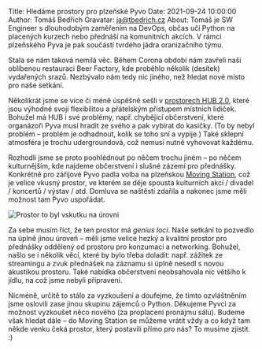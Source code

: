 Title: Hledáme prostory pro plzeňské Pyvo
Date: 2021-09-24 10:00:00
Author: Tomáš Bedřich
Gravatar: ja@tbedrich.cz
About: Tomáš je SW Engineer s dlouhodobým zaměřením na DevOps, občas učí Python na placených kurzech nebo přednáší na komunitních akcích. V rámci plzeňského Pyva je pak součástí tvrdého jádra oranizačního týmu.

Stala se nám taková nemilá věc. Během Corona období nám zavřeli naši oblíbenou restauraci Beer Factory, kde proběhlo několik (desítek) vydařených srazů. Nezbývalo nám tedy nic jiného, než hledat nové místo pro naše setkání.

Několikrát jsme se více či méně úspěšně sešli v [prostorech HUB 2.0](https://www.sitport.cz/zazemi/), které jsou výhodné svojí flexibilitou a přátelským přístupem místních lidiček. Bohužel má HUB i své problémy, např. chybějící občerstvení, které organázoři Pyva musí hradit ze svého a pak vybírat do kasičky. (To by nebyl problém – problém je odhadnout, kolik se toho sní a vypije.) Také sklepní atmosféra je trochu udergroundová, což nemusí nutně vyhovovat každému.

Rozhodli jsme se proto poohlédnout po něčem trochu jiném – po něčem kulturnějším, kde najdeme občerstvení i slušné zázemí pro přednášky. Konkrétně pro zářijové Pyvo padla volba na plzeňskou [Moving Station](https://www.johancentrum.cz/moving-station-ag3/nabidka-prostor-a969), což je velice vkusný prostor, ve kterém se děje spousta kulturních akcí / divadel / koncertů / výstav / atd. Domluva se naštěstí zdařila a nakonec jsme měli možnost tam Pyvo uspořádat.

![Prostor to byl vskutku na úrovni]({static}/images/pyvo-plzen-2021-09.jpg)

Za sebe musím říct, že ten prostor má _genius loci_. Naše setkání to pozvedlo na úplně jinou úroveň – měli jsme velice hezký a kvalitní prostor pro přednášky oddělený od prostoru pro konzumaci a networking. Bohužel, našlo se i několik věcí, které by bylo třeba doladit: např. zážitek ze streamingu a zvuk přednášek na záznamu si úplně nesedl s novou akustikou prostoru. Také nabídka občerstvení neobsahovala nic většího k jídlu, na což jsme nebyli připraveni.

Nicméně, určitě to stálo za vyzkoušení a doufejme, že tímto ozvláštněním jsme oslovili zase jinou skupinu zájemců o Python. Děkujeme Pyvci za možnost vyzkoušet něco nového (za proplacení pronájmu sálu). Budeme však hledat dále – do Moving Station se můžeme vrátit vždy a co když tam někde venku čeká prostor, který postavili přímo pro nás? To musíme zjistit. :)
